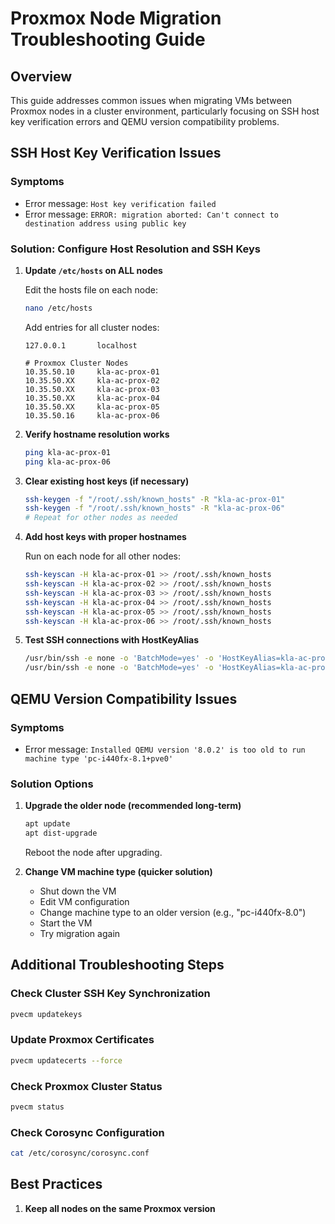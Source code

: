 # Proxmox Node Migration Troubleshooting Guide

## Overview
This guide addresses common issues when migrating VMs between Proxmox nodes in a cluster environment, particularly focusing on SSH host key verification errors and QEMU version compatibility problems.

## SSH Host Key Verification Issues

### Symptoms
- Error message: `Host key verification failed`
- Error message: `ERROR: migration aborted: Can't connect to destination address using public key`

### Solution: Configure Host Resolution and SSH Keys

1. **Update `/etc/hosts` on ALL nodes**
   
   Edit the hosts file on each node:
   ```bash
   nano /etc/hosts
   ```
   
   Add entries for all cluster nodes:
   ```
   127.0.0.1       localhost
   
   # Proxmox Cluster Nodes
   10.35.50.10     kla-ac-prox-01
   10.35.50.XX     kla-ac-prox-02
   10.35.50.XX     kla-ac-prox-03
   10.35.50.XX     kla-ac-prox-04
   10.35.50.XX     kla-ac-prox-05
   10.35.50.16     kla-ac-prox-06
   ```

2. **Verify hostname resolution works**
   ```bash
   ping kla-ac-prox-01
   ping kla-ac-prox-06
   ```

3. **Clear existing host keys (if necessary)**
   ```bash
   ssh-keygen -f "/root/.ssh/known_hosts" -R "kla-ac-prox-01"
   ssh-keygen -f "/root/.ssh/known_hosts" -R "kla-ac-prox-06"
   # Repeat for other nodes as needed
   ```

4. **Add host keys with proper hostnames**
   
   Run on each node for all other nodes:
   ```bash
   ssh-keyscan -H kla-ac-prox-01 >> /root/.ssh/known_hosts
   ssh-keyscan -H kla-ac-prox-02 >> /root/.ssh/known_hosts
   ssh-keyscan -H kla-ac-prox-03 >> /root/.ssh/known_hosts
   ssh-keyscan -H kla-ac-prox-04 >> /root/.ssh/known_hosts
   ssh-keyscan -H kla-ac-prox-05 >> /root/.ssh/known_hosts
   ssh-keyscan -H kla-ac-prox-06 >> /root/.ssh/known_hosts
   ```

5. **Test SSH connections with HostKeyAlias**
   ```bash
   /usr/bin/ssh -e none -o 'BatchMode=yes' -o 'HostKeyAlias=kla-ac-prox-01' root@10.35.50.10 /bin/true
   /usr/bin/ssh -e none -o 'BatchMode=yes' -o 'HostKeyAlias=kla-ac-prox-06' root@10.35.50.16 /bin/true
   ```

## QEMU Version Compatibility Issues

### Symptoms
- Error message: `Installed QEMU version '8.0.2' is too old to run machine type 'pc-i440fx-8.1+pve0'`

### Solution Options

1. **Upgrade the older node (recommended long-term)**
   ```bash
   apt update
   apt dist-upgrade
   ```
   Reboot the node after upgrading.

2. **Change VM machine type (quicker solution)**
   - Shut down the VM
   - Edit VM configuration
   - Change machine type to an older version (e.g., "pc-i440fx-8.0")
   - Start the VM
   - Try migration again

## Additional Troubleshooting Steps

### Check Cluster SSH Key Synchronization
```bash
pvecm updatekeys
```

### Update Proxmox Certificates
```bash
pvecm updatecerts --force
```

### Check Proxmox Cluster Status
```bash
pvecm status
```

### Check Corosync Configuration
```bash
cat /etc/corosync/corosync.conf
```

## Best Practices

1. **Keep all nodes on the same Proxmox version**